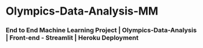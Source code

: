 # Olympics-Data-Analysis-MM
### End to End Machine Learning Project | Olympics-Data-Analysis | Front-end - Streamlit | Heroku Deployment 
